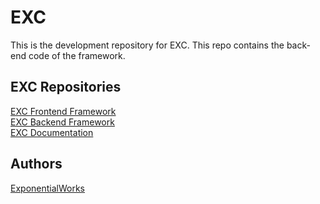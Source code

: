 # EXC #

This is the development repository for EXC. This repo contains the back-end code of the framework.

## EXC Repositories ##
[EXC Frontend Framework](https://github.com/ctkjose/exc_core/)<BR>
[EXC Backend Framework](https://github.com/ctkjose/exc_server/)<BR>
[EXC Documentation](https://github.com/ctkjose/exc_docs/)<BR>


## Authors ##

[ExponentialWorks](https://exponentialworks.com)
